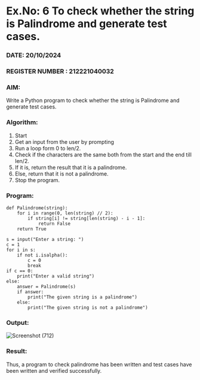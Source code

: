 # Ex.No: 6 To check whether the string is Palindrome and generate test cases.

### DATE: 20/10/2024                                                                          
### REGISTER NUMBER : 212221040032
### AIM: 
Write a Python program to check whether the string is Palindrome and generate test cases. 
### Algorithm:
1. Start
2. Get an input from the user by prompting 
3. Run a loop form 0 to len/2.
4. Check if the characters are the same both from the start and the end till len/2. 
5. If it is, return the result that it is a palindrome.
6. Else, return that it is not a palindrome. 
7. Stop the program.
### Program:
```
def Palindrome(string):
    for i in range(0, len(string) // 2):
        if string[i] != string[len(string) - i - 1]:
            return False
    return True

s = input("Enter a string: ")
c = 1
for i in s:
    if not i.isalpha():
        c = 0
        break  
if c == 0:
    print("Enter a valid string")
else:
    answer = Palindrome(s)
    if answer:
        print("The given string is a palindrome")
    else:
        print("The given string is not a palindrome")
```












### Output:

![Screenshot (712)](https://github.com/user-attachments/assets/37869275-5501-4d74-8af3-c04548ed9295)




### Result:
Thus, a program to check palindrome has been written and test cases have been written and verified successfully.
